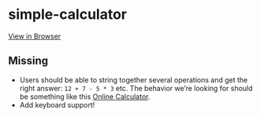 # simple-calculator
[View in Browser](https://reneweiser.github.io/simple-calculator/)

## Missing

- Users should be able to string together several operations and get the right answer: `12 + 7 - 5 * 3` etc. The behavior we’re looking for should be something like this [Online Calculator](https://www.online-calculator.com/).
- Add keyboard support!